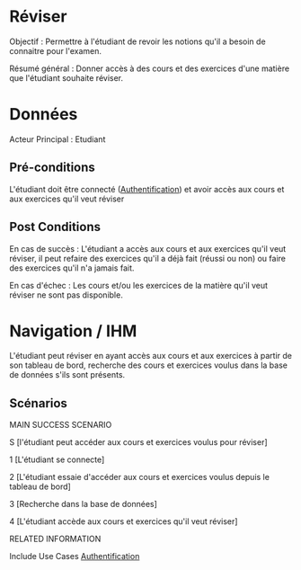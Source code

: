 
# Réviser
Objectif : Permettre à l'étudiant de revoir les notions qu'il a besoin de connaitre pour l'examen.

Résumé général : Donner accès à des cours et des exercices d'une matière que l'étudiant souhaite réviser.


# Données

Acteur Principal : Etudiant


## Pré-conditions

L'étudiant doit être connecté ([Authentification](../utilisateur/authentification.md)) et avoir accès aux cours et aux exercices qu'il veut réviser


## Post Conditions

En cas de succès : L'étudiant a accès aux cours et aux exercices qu'il veut réviser, il peut refaire des 
exercices qu'il a déjà fait (réussi ou non) ou faire des exercices qu'il n'a jamais fait.

En cas d'échec : Les cours et/ou les exercices de la matière qu'il veut réviser ne sont pas disponible.


# Navigation / IHM 

L'étudiant peut réviser en ayant accès aux cours et aux exercices à partir de son tableau de bord, recherche 
des cours et exercices voulus dans la base de données s'ils sont présents.


## Scénarios

MAIN SUCCESS SCENARIO

S	[l'étudiant peut accéder aux cours et exercices voulus pour réviser]

1	[L'étudiant se connecte]

2	[L'étudiant essaie d'accéder aux cours et exercices voulus depuis le tableau de bord]

3	[Recherche dans la base de données]

4	[L'étudiant accède aux cours et exercices qu'il veut réviser]



RELATED INFORMATION

Include Use Cases	[Authentification](../utilisateur/authentification.md)



<!--- 
Author : Raphael
Validator :  Hugo
-->
